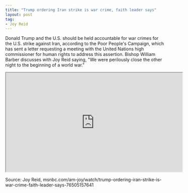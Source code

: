 ```yaml
---
title: "Trump ordering Iran strike is war crime, faith leader says"
layout: post
tag:
- Joy Reid
---
```


Donald Trump and the U.S. should be held accountable for war crimes for the U.S. strike against Iran, according to the Poor People's Campaign, which has sent a letter requesting a meeting with the United Nations high commissioner for human rights to address this assertion. Bishop William Barber discusses with Joy Reid saying, "We were perilously close the other night to the beginning of a world war."

<iframe allowfullscreen="" height="315" loading="lazy" src="https://www.msnbc.com/msnbc/embedded-video/mmvo76505157641" width="560"></iframe>

Source: Joy Reid, msnbc.com/am-joy/watch/trump-ordering-iran-strike-is-war-crime-faith-leader-says-76505157641
